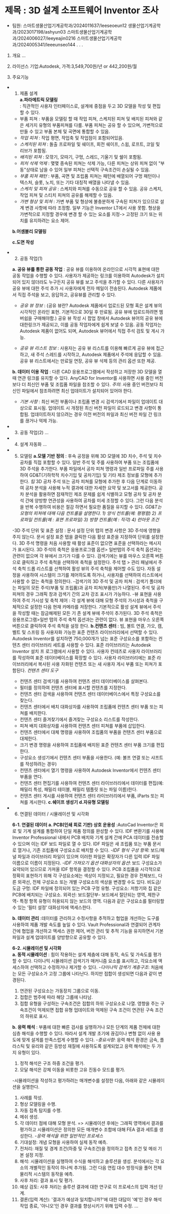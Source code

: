 # 제목 : 3D 설계 소프트웨어 Inventor 조사
- 팀원:
스마트생물산업기계공학과/2024011637/leeseoeun12
생물산업기계공학과/2023017198/ashyun03
스마트생물산업기계공학과/2024006027/leeyeajin0216
스마트생물산업기계공학과/2024005341/leeeunseo144
.
.
.


1. 개요
...

2. 라이선스
기업:Autodesk, 가격:3,549,700원/년 or 442,200원/월

3. 주요기능
   
- 1) 제품 설계  
   **a.파라메트릭 모델링**  
   : 직관적인 사용자 인터페이스로, 설계에 중점을 두고 3D 모델을 작성 및 편집할 수 있다.  
   - 부품 피쳐 : 부품을 모델링 할 때 작업 피쳐, 스케치된 피쳐 및 배치된 피쳐와 같은 세가지 유형의 부품피쳐를 다룸. 부품 피쳐는 공유 할 수 있으며, 가변적으로 만들 수 있고 부품 본체 및 곡면에 통합할 수 있음.
   - *작업 피쳐* : 작업 평면, 작업축 및 작업점이 포함되어있음.
   - *스케치된 피쳐*  : 돌출 프로파일 및 쉐이프, 회전 쉐이프, 스윕, 로프트, 코일 및 리브가 포함됨.
   - *배치된 피쳐* : 모깎기, 모따기, 구멍, 스레드, 기울기 및 쉘이 포함됨.
   - *피처 삭제 억제* : 몇몇 종속된 피쳐는 삭제 가능, 다른 피쳐는 상위 피쳐 없이 "부동"상태로 남을 수 있어 일부 피쳐는 선택적 구속조건이 손실될 수 있음.
   - *부품 피쳐 패턴* : 부품, 곡면 및 조립품 피쳐는 패턴에 배열되어 구멍 패턴이나 텍스처, 슬롯, 노치, 또는 기타 대칭적 배열을 나타낼 수 있음.
   - *스케치 및 피쳐 공유* : 스케치와 피쳐를 수동으로 공유 할 수 있음. 공유 스케치, 작업 피쳐 및 스티치 피쳐의 공유를 해제할 수 있음.
   - *가변 형상 및 피쳐* : 가변 부품 및 형상에 불충분하게 구속된 피쳐가 있으므로 설계 변경 사항에 따라 조정함. 일부 기능은 Inventor LT에서 사용 못함. 형상을 가변적으로 지정할 경우에 변경 할 수 있는 요소를 지정-> 고정된 크기 또는 위치를 유지하려는 요소 제어.   
        
    **b.어셈블리 모델링**
   
    **c.도면 작성**

- 2) 공동 작업(1)
     
   **a. 공유 뷰를 통한 공동 작업**
     : 공유 뷰를 이용하여 온라인으로 시각적 표현에 대한 공동 작업을 수행할 수 있다. 사용자가 제공하는 링크를 이용하여 Autodesk가 설치되어 있지 않더라도 누구든지 공유 뷰를 보고 주석을 추가할 수 있다. 다른 사용자가 공유 뷰에 대한 주석 추가 시 사용자에게 전자 메일이 전송된다. Autodesk 제품에서 직접 주석을 보고, 응답하고, 공유뷰를 관리할 수 있다.
  
     - *공유 뷰 정보* : (공유 뷰란? Autodesk 제품에서 업로드된 모형 혹은 설계 뷰의 시각적인 온라인 표현. 기본적으로 30일 후 만료됨. 공유 뷰에 업로드하려면 멤버쉽을 구매해야함.) 공유 뷰 작성 시 팝업 창에서 Autodesk 뷰어의 공유 뷰에 대한링크가 제공되고, 이를 공동 작업자에게 쉽게 보낼 수 있음. 공동 작업자는 Autodesk 제품이 없어도 되며, Autodesk 뷰어에서 직접 주석 검토 및 게시 가능.
       
     - *공유 뷰 리스트 정보* : 사용자는 공유 뷰 리스트를 이용해 빠르게 공유 뷰에 접근하고, 새 주석 스레드를 시작하고, Autodesk 제품에서 주석에 응답할 수 있음.  공유 뷰 리스트에서는 만료일 연장, 공유 뷰 삭제 등의 관리 옵션 또한 제공.
       
    
   **b. 데이터 이용 작업**
     : 다른 CAD 응용프로그램에서 작성하고 저장한 3D 모델을 열 때 연관 링크를 유지할 수 있다. AnyCAD for Inventor를 사용하면 사용 중인 버전보다 더 최신인 부품 및 조립품 파일을 참조할 수 있다.
  *주의*: 사용 중인 버전보다 최신인 파일에서 참조하려면 최신 업데이트가 설치되어 있어야 한다.

  - *기본 사항* : 최신 버전 부품이나 조립품 변경 시 검색기에서 파일이 업데이트 대상으로 표시됨. 업데이트 시 개정된 최신 버전 파일이 로드되고 변경 사항이 통합됨. 업데이트하지 않으려는 경우 이전 버전의 파일과 최신 버전 파일 간 링크를 끊거나 억제 가능.
 
 
   

- 3) 공동 작업(2)
...

- 4) 설계 자동화
...

- 5) 모델링
  **a.모델 기반 정의**
  : 후속 공정을 위해 3D 모델에 3D 치수, 주석 및 치수 공차를 직접 포함할 수 있다.
  일반 주석 및 주를 사용하여 부품 또는 조립품에 3D 주석을 추가한다.
  부품 파일에서 공차 피쳐 명령과 일반 프로파일 주를 사용하여 GD&T(기하학적 치수기입 및 공차기입) 및 기타 제조 정보를 모형에 추가한다.
  *팁* 3D 공차 주석 또는 공차 피쳐를 모형에 추가한 후 다음 단계로 이동하여 공차 분석을 사용해 누적 결과에 대한 자세한 요약 및 보고서를 제공한다. 공차 분석을 활용하면 
       잠재적인 제조 문제를 쉽게 식별하고 모형 공차 및 공차 분석 간에 양방향 연관성을 사용하여 공차를 미세 조정할 수 있다. 그런 다음 분석을 반복 수행하여 비용은 절감 
       하면서 필요한 품질을 유지할 수 있다.
  *GD&T는 모형의 피쳐에 대해 다음 컨트롤을 설명한다.*
   *1) 양식 컨트롤(예: 평평함)*
   *2) 프로파일 컨트롤(예 : 표면 프로파일)*
   *3) 방향 컨트롤(예 : 직각)*
   *4) 런아웃 조건*
      
   -3D 주석 단위 및 표준 설정
     : 문서 설정 단위 탭의 변경 사항은 3D 주석에 영향을 주지 않는다. 문서 설정 표준 탭을 클릭한 다음 활성 표준을 지정하여 단위를 설정한다. 3D 주석 명령을 처음 사용할 
       때 활성 표준이 없으면 표준을 선택하라는 메시지가 표시된다. 3D 주석의 축척은 응용프로그램 옵션> 일반탭의 주석 축척 옵션과는 관련이 없으며 각 뷰에서 크기가 다를 
       수 있다. 검색기에는 뷰를 마우스 오른쪽 버튼으로 클릭하고 주석 축척을 선택하여 축척을 설정한다. 주석 탭 > 관리 패널에서 주석 축척 드롭 리스트를 선책하여 활성 
       뷰의 주석 축척을 제어할 수도 있다. 자동 설정을 사용하여 시스템이 크기를 제어하도록 하거나, 사용자를 선택하여 리스트에서 사용할 수 없는 축척을 정의한다.
   -검색기의 3D 주석 및 공차 피쳐
     : 검색기 폴더에는 파일의 모든 주석(부품 및 조립품)과 공차 피쳐(부품만)가 나열된다. 주석 및 공차 피쳐의 경우 그래픽 창과 검색기 간의 교차 강조 표시가 가능하다.
   -뷰 표현을 사용하여 주석 가시성 및 축척 제어
     : 각 설계 뷰에 대해 모형 주석의 가시성과 축척을 구체적으로 설정한 다음 현재 카메라를 저장한다. 기본적으로 활성 설계 뷰에서 주석을 작성할 때는 잠금해제된 모든 기 
       존 설계 뷰에 주석이 추가된다. 3D 주석 축척은 응용프로그램>일반 탭의 주석 축척 옵션과는 관련이 없다. 뷰 표현을 마우스 오른쪽 버튼으로 클릭하여 주석 축척을 설정 
       한다.
  **b.컨텐츠 센터**
  : 빔, 볼트 연결, 가오, 캠, 벨트 및 스프링 등 사용자화 가능한 표준 컨텐츠 라이브러리에서 선택할 수 있다.
   Autodesk Inventor를 설치하면 750,000개가 넘는 표준 구성요소를 포함하는 컨텐츠 센터 라이브러리 세트를 사용할 수 있다. 표준 라이브러리는 Autodesk Inventor 설치 프 
   로그램에서 사용할 수 있다. 사용자 컨테츠로 사용자 라이브러리를 작성하여 표준 데이터베이스를 확장할 수 있다. 사용자 라이브러리에는 표준 라이브러리에서 복사된 사용 
   자화된 컨텐츠 또는 새 사용자 게시 부품 또는 피쳐가 포함된다.
  *컨텐츠 센터 도구*
  - 컨텐츠 센터 검색기를 사용하여 컨텐츠 센터 데이터베이스를 살펴본다.
  - 필터를 정의하여 컨텐츠 센터에 표시할 컨텐츠를 지정한다.
  - 컨텐츠 센터 검색을 사용하여 컨텐츠 센터 데이터베이스에서 특정 구성요소를 찾는다.
  - 컨텐츠 센터에서 배치 대화상자를 사용하여 조립품에 컨텐츠 센터 부품 또는 피쳐를 배치한다.
  - 컨텐츠 센터 즐겨찾기에서 즐겨찾는 구성요소 리스트를 작성한다.
  - 피쳐 배치 대화상자를 사용하여 컨텐츠 센터 피쳐를 부품에 삽입한다.
  - 컨텐츠 센터에서 대체 명령을 사용하여 조립품의 부품을 컨텐츠 센터 부품으로 대체한다.
  - 크기 변경 명령을 사용하여 조립품에 배치된 표준 컨텐츠 센터 부품 크기를 편집한다.
  - 구성요소 생성기에서 컨텐츠 센터 부품을 사용한다. (예: 볼프 연결 또는 샤프트를 작성하려는 경우)
  - 컨텐츠 센터에서 열기 명령을 사용하여 Autodesk Inventor에서 컨텐츠 센터 부품을 연다.
  - 컨텐츠 센터 편집기를 사용하여 컨텐츠 센터 라이브러리에서 데이터를 편집(예: 패밀리 특성, 패밀리 테이블, 패밀리 템플릿 또는 파일 이름)한다.
  - 컨텐츠 센터 게시를 사용하여 컨텐츠 센터 라이브러리에서 부품, iParts 또는 피쳐를 게시한다.
  **c.쉐이프 생성기**
  **d.자유형 모델링**
- 6) 연결된 데이터 / 시뮬레이션 및 시각화
  
  **6-1. 연결된 데이터**
  **a. PCB(인쇄 회로 기판) 상호 운용성**
  :AutoCad Inventor은 회로 및 기계 설계를 통합하여 단일 제품 정의를 완성할 수 있다. IDF 변환기를 사용해 Inventor Professional 내에서 PCB 배치와 기계 설계 간에 PCA 데이터를 전송할 수 있으며 이는 IDF 보드 파일로 열 수 있다. IDF 파일은 새 조립품 또는 부품 문서로 열거나, 기존 조립품에 구성요소로 배치할 수 있다.
  *-IDF 형식 구성 항목*: 보드/패널 파일과 라이브러리 파일이 있으며 이러한 파일은 확장자가 다른 입력 IDF 파일 이름으로 이름이 지정된다.
  *-IDF 가져오기 옵션 대화상자의 옵션*: 보드 구성요소가 요약되어 있으므로 가져올 IDF 항목을 결정할 수 있다. PCB 조립품을 시각적으로 정확히 표현하기 위해 각 구성요소에는 색상이 지정되고, 필요한 경우 전체보드, 다른 외곽선, 전체 구성요소 또는 개별 구성요소의 색상을 변경할 수도 있다.
  비도금/도금 구멍: IDF 파일에 정의되어 있는 PCB 구멍 유형.
  구성요소: 저항기와 칩 같은 PCB에 배치되는 구성요소.
  외곽선: 보드절단부- 보드에서 절단되는 영역, 제한구역- 특정 항목 유형이 허용되지 않는 보드의 영역.
  다음과 같은 구성요소를 필터링할 수 있는 ‘필터 설정’ 대화상자에 액세스한다.  

    **b. 데이터 관리**
  :데이터를 관리하고 수정사항을 추적하고 협업을 개선하는 도구를 사용하여 제품 개발 속도를 높일 수 있다. Vault Professional과 연결되어 관계자 간에 협업을 개선하고 액세스 권한 제어, 버전 관리 및 추적 기능을 유지하면서 기본 파일과 설계 업데이트를 양방향으로 공유할 수 있다.

  **6-2. 시뮬레이션 및 시각화**<br>
  **a. 동적 시뮬레이션**
  : 힘이 작용하는 설계 제춤에 대해 동작, 속도 및 가속도를 평가할 수 있다. 다이나믹 시뮬레이션 검색기가 매커니즘 요소를 표시하고, 각요소에 액세스하여 선택하고 수정하거나 제거할 수 있다.
  *-다이나믹 검색기 계층구조*: 처음에는 모든 구성요소가 고정 그룹에 나타난다. 하지만 접합이 생성되면 다음과 같이 변경된다.
  1) 연관된 구성요소는 가동장치 그룹으로 이동.
  2) 접합은 범주에 따라 해당 그룹에 나타남.
  3) 접합 유형을 구성하는 구속조건은 접합의 하위 구성요소로 나열. 영향을 주는 구속조건이 억제되면 접합 유형 업데이트와 억제된 구속 조건이 연관된 구속 조건의 하위로 표시.
  
  **b. 응력 해석**
  : 부품에 대한 빠른 검사를 실행하거나 모든 단계의 제품 전체에 대한 심층 해석을 수행할 수 있다. 따라서 설계 개발 초기에 끊김이나 변형 없이 사용 용도에 맞게 설게를 만족스럽게 수행할 수 있다.
  *-중요사항*: 응력 해석 환경은 금속, 플라스틱 및 유리와 같은 등방성 재질에 사용하도록 설계되었고 응력 해석에는 두 가지 유형이 있다.
  1) 정적 해석은 구조 하중 조건을 평가.
  2) 모달 해석은 강체 이동을 비롯한 고유 진동수 모드를 평가.

  -시뮬레이션을 작성하고 평가하려는 매개변수를 설정한 다음, 아래와 같은 시뮬레이션을 실행한다.
  1) 사례를 작성.
  2) 형상 모델링을 수행.
  3) 자동 접촉 탐지를 수행.
  4) 메쉬 생성.
  5) 각 데이터 점에 대해 모형 분석.
  => 시뮬레이션 후에는 그래픽 영역에서 결과를 평가하고 시뮬레이션은 정의한 모든 매개변수 조합에 대해 FEA 결과 세트를 생성한다.
  *-응력 해석을 위한 일반적인 프로세스*
   1) 기대설정: 개념 모형을 사용하여 실제 동작 예측.
   2) 전처리: 재질 및 경계 조건(하중 및 구속조건)을 정의하고 접촉 조건 및 메쉬 기본 설정 지정.
   3) 해석: 시뮬레이션을 실행하여 수식을 해석하고 솔루션을 생성. 분석에서는 각 요소의 개별적인 동작이 하나씩 추가됨. 그런 다음 연립 대수 방정식을 풀어 전체 물리적 시스템의 동작을 예측.
   4) 사후 처리: 결과 표시 및 평가.
   5) 예상 검토: 사후 처리는 솔루션 결과에 대한 연구로 이 프로세스의 입력 개선 단계.
   6) 결론(입력 계산): '결과가 예상과 일치합니까?'에 대한 대답이 '예'인 경우 해석 작업 종료, '아니오'인 경우 결과를 향상시키기 위해 입력 수정. 
...
